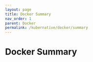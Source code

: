 ```yaml
---
layout: page
title: Docker Summary
nav_order: 1
parent: Docker
permalink: /kubernative/docker/summary
---
```


# Docker Summary